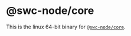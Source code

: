 # @swc-node/core

This is the linux 64-bit binary for [`@swc-node/core`](https://github.com/Brooooooklyn/swc-node/tree/master/packages/core).
